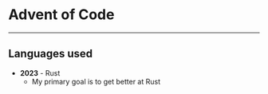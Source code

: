 # Advent of Code

---

## Languages used

- **2023** - Rust
    - My primary goal is to get better at Rust
